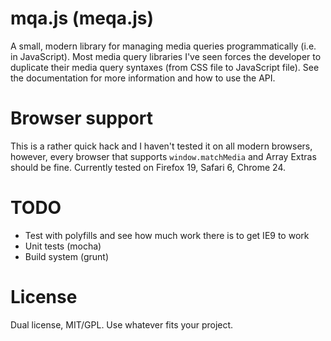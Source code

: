 # mqa.js (meqa.js)
A small, modern library for managing media queries programmatically (i.e. in JavaScript).
Most media query libraries I've seen forces the developer to duplicate their media query syntaxes (from CSS file to JavaScript file). See the documentation for more information and how to use the API.

# Browser support
This is a rather quick hack and I haven't tested it on all modern browsers, however, every browser that supports `window.matchMedia` and Array Extras should be fine. Currently tested on Firefox 19, Safari 6, Chrome 24.

# TODO
* Test with polyfills and see how much work there is to get IE9 to work
* Unit tests (mocha)
* Build system (grunt)

# License
Dual license, MIT/GPL. Use whatever fits your project.